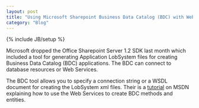 ```yaml
---
layout: post
title: "Using Microsoft Sharepoint Business Data Catalog (BDC) with Web Services"
category: "Blog"
---
```

{% include JB/setup %}

Microsoft dropped the Office Sharepoint Server 1.2 SDK last month which included a tool for generating Application LobSystem files for creating Business Data Catalog (BDC) applications. The BDC can connect to database resources or Web Services.

The BDC tool allows you to specify a connection string or a WSDL document for creating the LobSystem xml files. Their is a [tutorial](http://msdn2.microsoft.com/en-us/library/bb737887.aspx) on MSDN explaining how to use the Web Services to create BDC methods and entities.